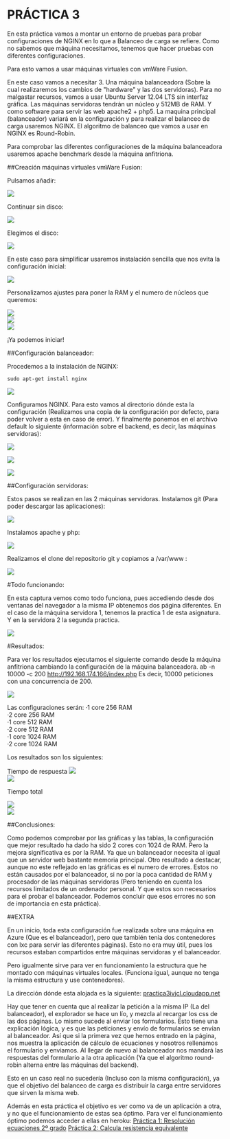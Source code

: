 PRÁCTICA 3
==========

En esta práctica vamos a montar un entorno de pruebas para probar configuraciones de NGINX en lo que a Balanceo de carga se refiere. Como no sabemos que máquina necesitamos, tenemos que hacer pruebas con diferentes configuraciones.

Para esto vamos a usar máquinas virtuales con vmWare Fusion.

En este caso vamos a necesitar 3. Una máquina balanceadora (Sobre la cual realizaremos los cambios de "hardware" y las dos servidoras).
Para no malgastar recursos, vamos a usar Ubuntu Server 12.04 LTS sin interfaz gráfica.
Las máquinas servidoras tendrán un núcleo y 512MB de RAM. Y como software para servir las web apache2 + php5.
La maquina principal (balanceador) variará en la configuración y para realizar el balanceo de carga usaremos NGINX. El algoritmo de balanceo que vamos a usar en NGINX es Round-Robin.

Para comprobar las diferentes configuraciones de la máquina balanceadora usaremos apache benchmark desde la máquina anfitriona.

##Creación máquinas virtuales vmWare Fusion:

Pulsamos añadir:

![](https://github.com/javiercollado/practica3/blob/master/Imagenes/1%20Pulsamos%20a%C3%B1adir.png?raw=true)

Continuar sin disco:

![](https://github.com/javiercollado/practica3/blob/master/Imagenes/2%20Continuar%20sin%20el%20disco.png?raw=true)

Elegimos el disco: 

![](https://github.com/javiercollado/practica3/blob/master/Imagenes/3%20Seleccionamos%20disco.png?raw=true)

En este caso para simplificar usaremos instalación sencilla que nos evita la configuración inicial:

![](https://github.com/javiercollado/practica3/blob/master/Imagenes/4%20Instalacion%20sencilla.png?raw=true)

Personalizamos ajustes para poner la RAM y el numero de núcleos que queremos:

![](https://github.com/javiercollado/practica3/blob/master/Imagenes/5%20Personalizar%20Ajustes.png?raw=true)  
![](https://github.com/javiercollado/practica3/blob/master/Imagenes/6%20Procesador%20y%20memoria.png?raw=true)  
![](https://github.com/javiercollado/practica3/blob/master/Imagenes/7%20Seleccionar%20configuracion.png?raw=true)


¡Ya podemos iniciar!


##Configuración balanceador:
 
Procedemos a la instalación de NGINX:

	sudo apt-get install nginx

![](https://github.com/javiercollado/practica3/blob/master/Imagenes/Balanceador%201%20Install%20NGINX.png?raw=true)

Configuramos NGINX. Para esto vamos al directorio dónde esta la configuración (Realizamos una copia de la configuración por defecto, para poder volver a esta en caso de error). Y finalmente ponemos en el archivo default lo siguiente (información sobre el backend, es decir, las máquinas servidoras):

![](https://github.com/javiercollado/practica3/blob/master/Imagenes/Balanceador%202%20configurar%20nginx.png?raw=true)

![](https://github.com/javiercollado/practica3/blob/master/Imagenes/Balanceador%203%20configurar%20nginx.png?raw=true)

![](https://github.com/javiercollado/practica3/blob/master/Imagenes/Balanceador%204%20configurar%20nginx.png?raw=true)

##Configuración servidoras:

Estos pasos se realizan en las 2 máquinas servidoras.
Instalamos git (Para poder descargar las aplicaciones):

![](https://github.com/javiercollado/practica3/blob/master/Imagenes/Servidoras%201%20Install%20git.png?raw=true)

Instalamos apache y php:

![](https://github.com/javiercollado/practica3/blob/master/Imagenes/Servidoras%202%20install%20apache%20y%20php%20.png?raw=true)

Realizamos el clone del repositorio git y copiamos a /var/www :

![](https://github.com/javiercollado/practica3/blob/master/Imagenes/Servidoras%203%20git%20clone%20y%20cp.png?raw=true)

#Todo funcionando:

En esta captura vemos como todo funciona, pues accediendo desde dos ventanas del navegador a la misma IP obtenemos dos página diferentes. En el caso de la máquina servidora 1, tenemos la practica 1 de esta asignatura. Y en la servidora 2 la segunda practica.

![](https://github.com/javiercollado/practica3/blob/master/Imagenes/Prueba%20-%20Funciona%20balanceador.png?raw=true)

#Resultados:

Para ver los resultados ejecutamos el siguiente comando desde la máquina anfitriona cambiando la configuración de la máquina balanceadora.
	ab -n 10000 -c 200 http://192.168.174.166/index.php
Es decir, 10000 peticiones con una concurrencia de 200.

![](https://github.com/javiercollado/practica3/blob/master/Imagenes/Ejecutando%20ab.png?raw=true)  

Las configuraciones serán:
·1 core 256 RAM  
·2 core 256 RAM  
·1 core 512 RAM  
·2 core 512 RAM  
·1 core 1024 RAM  
·2 core 1024 RAM  

Los resultados son los siguientes:  

Tiempo de respuesta
![](https://github.com/javiercollado/practica3/blob/master/Imagenes/Tabla%20tRespuesta.png?raw=true)  
![](https://github.com/javiercollado/practica3/blob/master/Imagenes/Grafico%20tRespuesta.png?raw=true)  

Tiempo total

![](https://github.com/javiercollado/practica3/blob/master/Imagenes/Tabla%20tTotal.png?raw=true)  
![](https://github.com/javiercollado/practica3/blob/master/Imagenes/Grafico%20tTotal.png?raw=true)  

##Conclusiones:

Como podemos comprobar por las gráficas y las tablas, la configuración que mejor resultado ha dado ha sido 2 cores con 1024 de RAM. Pero la mejora significativa es por la RAM. Ya que un balanceador necesita al igual que un servidor web bastante memoria principal. 
Otro resultado a destacar, aunque no este reflejado en las gráficas es el numero de errores. Estos no están causados por el balanceador, si no por la poca cantidad de RAM y procesador de las máquinas servidoras (Pero teniendo en cuenta los recursos limitados de un ordenador personal. Y que estos son necesarios para el probar el balanceador. Podemos concluir que esos errores no son de importancia en esta práctica).


##EXTRA

En un inicio, toda esta configuración fue realizada sobre una máquina en Azure (Que es el balanceador), pero que también tenia dos contenedores con lxc para servir las diferentes páginas). 
Esto no era muy útil, pues los recursos estaban compartidos entre máquinas servidoras y el balanceador. 

Pero igualmente sirve para ver en funcionamiento la estructura que he montado con máquinas virtuales locales. (Funciona igual, aunque no tenga la misma estructura y use contenedores).

La dirección dónde esta alojada es la siguiente:
[practica3ivjcl.cloudapp.net](practica3ivjcl.cloudapp.net)


Hay que tener en cuenta que al realizar la petición a la misma IP (La del balanceador), el explorador se hace un lío, y mezcla al recargar los css de las dos páginas. Lo mismo sucede al enviar los formularios.
Esto tiene una explicación lógica, y es que las peticiones y envío de formularios se envían al balanceador. Así que si la primera vez que hemos entrado en la página, nos muestra la aplicación de cálculo de ecuaciones y nosotros rellenamos el formulario y enviamos. Al llegar de nuevo al balanceador nos mandará las respuestas del formulario a la otra aplicación (Ya que el algoritmo round-robin alterna entre las máquinas del backend).

Esto en un caso real no sucedería (Incluso con la misma configuración), ya que el objetivo del balanceo de carga es distribuir la carga entre servidores que sirven la misma web. 

Además en esta práctica el objetivo es ver como va de un aplicación a otra, y no que el funcionamiento de estas sea óptimo. Para ver el funcionamiento óptimo podemos acceder a ellas en heroku:
[Práctica 1: Resolución ecuaciones 2º grado](http://segundogradopractica1ivjcl.herokuapp.com/)
[Práctica 2: Calcula resistencia equivalente](http://resitenciasp2ivjcl.herokuapp.com/)